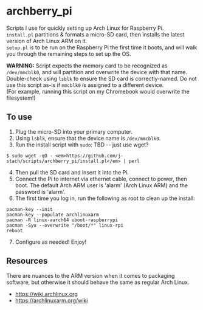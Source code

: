 
# archberry_pi
Scripts I use for quickly setting up Arch Linux for Raspberry Pi. <br>
`install.pl` partitions & formats a micro-SD card, 
then installs the latest version of Arch Linux ARM on it. <br>
`setup.pl` is to be run on the Raspberry Pi the first time it boots,
and will walk you through the remaining steps to set up the OS. <br>

**WARNING:** Script expects the memory card to be recognized as `/dev/mmcblk0`,
and will partition and overwrite the device with that name. <br>
Double-check using `lsblk` to ensure the SD card is correctly-named. 
Do not use this script as-is if `mmcblk0` is assigned to a different device. <br>
(For example, running this script on my Chromebook would overwrite the filesystem!) <br>


## To use
1. Plug the micro-SD into your primary computer. 
2. Using `lsblk`, ensure that the device name is `/dev/mmcblk0`.
3. Run the install script with `sudo`: TBD -- just use wget?
```
$ sudo wget -qO - <em>https://github.com/j-stach/scripts/archberry_pi/install.pl</em> | perl
```
4. Then pull the SD card and insert it into the Pi.
5. Connect the Pi to internet via ethernet cable, connect to power, then boot. 
The default Arch ARM user is 'alarm' (Arch Linux ARM) and the password is 'alarm'.
6. The first time you log in, run the following as root to clean up the install:
```
pacman-key --init
pacman-key --populate archlinuxarm
pacman -R linux-aarch64 uboot-raspberrypi
pacman -Syu --overwrite "/boot/*" linux-rpi
reboot
```
7. Configure as needed! Enjoy!

## Resources
There are nuances to the ARM version when it comes to packaging software, 
but otherwise it should behave the same as regular Arch Linux. <br>
- https://wiki.archlinux.org
- https://archlinuxarm.org/wiki







